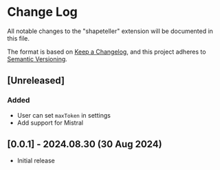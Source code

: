 # Change Log

All notable changes to the "shapeteller" extension will be documented in this file.

The format is based on [Keep a Changelog](https://keepachangelog.com/en/1.1.0/),
and this project adheres to [Semantic Versioning](https://semver.org/spec/v2.0.0.html).


## [Unreleased]

### Added

- User can set `maxToken` in settings
- Add support for Mistral

## [0.0.1] - 2024.08.30 (30 Aug 2024)

- Initial release